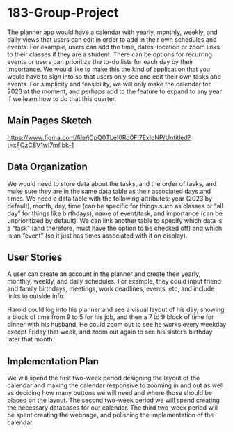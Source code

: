 # 183-Group-Project
The planner app would have a calendar with yearly, monthly, weekly, and daily views that users can edit in order to add in their own schedules and events. For example, users can add the time, dates, location or zoom links to their classes if they are a student. There can be options for recurring events or users can prioritize the to-do lists for each day by their importance. We would like to make this the kind of application that you would have to sign into so that users only see and edit their own tasks and events. For simplicity and feasibility, we will only make the calendar for 2023 at the moment, and perhaps add to the feature to expand to any year if we learn how to do that this quarter. 

## Main Pages Sketch
https://www.figma.com/file/jCpQ0TLeI0Rd0FI7ExIoNP/Untitled?t=xFOzC8V1wI7mfibk-1

## Data Organization 
We would need to store data about the tasks, and the order of tasks, and make sure they are in the same data table as their associated days and times. We need a data table with the following attributes: year (2023 by default), month, day, time (can be specific for things such as classes or “all day” for things like birthdays), name of event/task, and importance (can be unprioritized by default). We can link another table to specify which data is a “task” (and therefore, must have the option to be checked off) and which is an “event” (so it just has times associated with it on display).

## User Stories
A user can create an account in the planner and create their yearly, monthly, weekly, and daily schedules. For example, they could input friend and family birthdays, meetings, work deadlines, events, etc, and include links to outside info. 

Harold could log into his planner and see a visual layout of his day, showing a block of time from 9 to 5 for his job, and then a 7 to 9 block of time for dinner with his husband. He could zoom out to see he works every weekday except Friday that week, and zoom out again to see his sister’s birthday later that month.

## Implementation Plan
We will spend the first two-week period designing the layout of the calendar and making the calendar responsive to zooming in and out as well as deciding how many buttons we will need and where those should be placed on the layout. The second two-week period we will spend creating the necessary databases for our calendar. The third two-week period will be spent creating the webpage, and polishing the implementation of the calendar.
